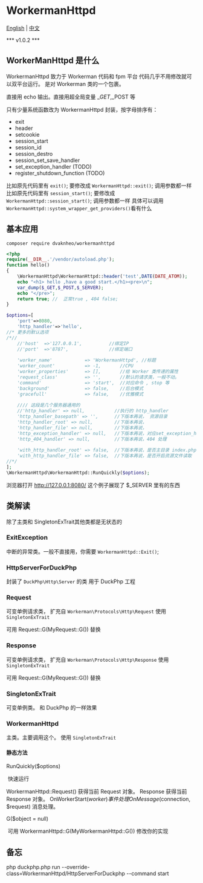 # WorkermanHttpd

[English](README.md) | [中文](README-zh-CN.md)

*** v1.0.2 ***

## WorkerManHttpd 是什么

WorkermanHttpd 致力于 Workerman 代码和 fpm 平台 代码几乎不用修改就可以双平台运行。
是对 Workerman 类的一个包裹。

直接用 echo 输出。直接用超全局变量 $\_GET,$\_POST 等


只有少量系统函数改为 WorkermanHttpd 封装，按字母排序有：

- exit
- header
- setcookie
- session_start
- session_id
- session_destro
- session_set_save_handler
- set_exception_handler (TODO)
- register_shutdown_function (TODO)

比如原先代码里有 `exit()`; 要修改成 `WorkermanHttpd::exit()`; 调用参数都一样
比如原先代码里有 `session_start()`; 要修改成 `WorkermanHttpd::session_start()`; 调用参数都一样
具体可以调用 `WorkermanHttpd::system_wrapper_get_providers()`看有什么


## 基本应用

```shell
composer require dvaknheo/workermanhttpd
```

```php
<?php
require(__DIR__.'/vendor/autoload.php');
function hello()
{
    \WorkermanHttpd\WorkermanHttpd::header('test',DATE(DATE_ATOM));
    echo "<h1> hello ,have a good start.</h1><pre>\n";
    var_dump($_GET,$_POST,$_SERVER);
    echo "</pre>";
    return true; //  正常true , 404 false;
}

$options=[
    'port'=>8080,
    'http_handler'=>'hello',
//* 更多的默认选项
/*//
    //'host'  =>'127.0.0.1',          //绑定IP
    //'port'  =>'8787',               //绑定端口
    
    'worker_name'            => 'WorkermanHttpd', //标题
    'worker_count'           => -1,       //CPU
    'worker_properties'      => [],       //给 Worker 类传递的属性
    'request_class'          => '',       //默认的请求类，一般不动。
    'command'                => 'start',  //对应命令 , stop 等
    'background'             => false,    //后台模式
    'gracefull'              => false,    //优雅模式
 
    //// 这段是几个服务器通用的
    //'http_handler' => null,           //执行的 http_handler
    'http_handler_basepath' => '',      //下版本再说， 资源目录
    'http_handler_root' => null,        //下版本再说，
    'http_handler_file' => null,        //下版本再说，
    'http_exception_handler' => null,   //下版本再说，对应set_exception_handler
    'http_404_handler' => null,         //下版本再说，404 处理
    
    'with_http_handler_root' => false,  //下版本再说，是否主目录 index.php
    'with_http_handler_file' => false,  //下版本再说，是否开启资源文件读取
//*/
];
\WorkermanHttpd\WorkermanHttpd::RunQuickly($options);
```

浏览器打开 http://127.0.0.1:8080/
这个例子展现了 $_SERVER 里有的东西

## 类解读

除了主类和 SingletonExTrait其他类都是无状态的

### ExitException

中断的异常类。一般不直接用，你需要 `WorkermanHttpd::Exit()`;

### HttpServerForDuckPhp

封装了 `DuckPhp\Http\Server` 的类 用于 DuckPhp 工程
### Request

可变单例请求类， 扩充自 `Workerman\Protocols\Http\Request` 使用 `SingletonExTrait`

可用 Request::G(MyRequest::G()) 替换

### Response

可变单例请求类， 扩充自 `Workerman\Protocols\Http\Response` 使用 `SingletonExTrait`

可用 Request::G(MyRequest::G()) 替换

### SingletonExTrait

可变单例类。 和 DuckPhp 的一样效果

### WorkermanHttpd

主类。主要调用这个。 使用 `SingletonExTrait`

#### 静态方法

RunQuickly($options)

​	快速运行

WorkermanHttpd::Request()
    获得当前 Request 对象。
Response
    获得当前 Response 对象。
OnWorkerStart($worker)
    事件处理
OnMessage($connection, $request)
    消息处理。

G($object = null)

​	可用 WorkermanHttpd::G(MyWorkermanHttpd::G()) 修改你的实现

## 备忘

php duckphp.php  run --override-class=WorkermanHttpd/HttpServerForDuckphp --command start